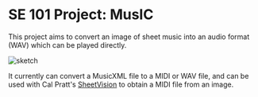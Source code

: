 # SE 101 Project: MusIC

This project aims to convert an image of sheet music into an audio format (WAV) which can be played directly.


![sketch](https://user-images.githubusercontent.com/54653714/236599162-73922c97-0ad9-460d-93a7-c3bed0bef85b.png)


It currently can convert a MusicXML file to a MIDI or WAV file, and can be used with Cal Pratt's [SheetVision](https://github.com/cal-pratt/SheetVision) to obtain a MIDI file from an image.

